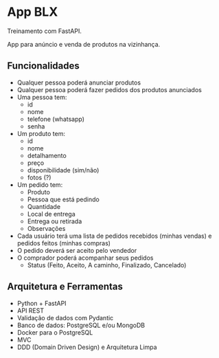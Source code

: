 # App BLX

Treinamento com FastAPI.

App para anúncio e venda de produtos na vizinhança.

## Funcionalidades
* Qualquer pessoa poderá anunciar produtos
* Qualquer pessoa poderá fazer pedidos dos produtos anunciados
* Uma pessoa tem:
    * id
    * nome
    * telefone (whatsapp)
    * senha
* Um produto tem:
    * id
    * nome
    * detalhamento
    * preço
    * disponibilidade (sim/não)
    * fotos (?)
* Um pedido tem:
    * Produto
    * Pessoa que está pedindo
    * Quantidade
    * Local de entrega
    * Entrega ou retirada
    * Observações 
* Cada usuário terá uma lista de pedidos recebidos (minhas vendas) 
e pedidos feitos (minhas compras)
* O pedido deverá ser aceito pelo vendedor
* O comprador poderá acompanhar seus pedidos
    * Status (Feito, Aceito, A caminho, Finalizado, Cancelado)

## Arquitetura e Ferramentas
* Python + FastAPI
* API REST
* Validação de dados com Pydantic
* Banco de dados: PostgreSQL e/ou MongoDB
* Docker para o PostgreSQL
* MVC
* DDD (Domain Driven Design) e Arquitetura Limpa
